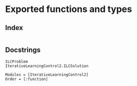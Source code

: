 # Exported functions and types

## Index
```@index
```

## Docstrings


```@docs
ILCProblem
IterativeLearningControl2.ILCSolution
```
```@autodocs
Modules = [IterativeLearningControl2]
Order = [:function]
```
